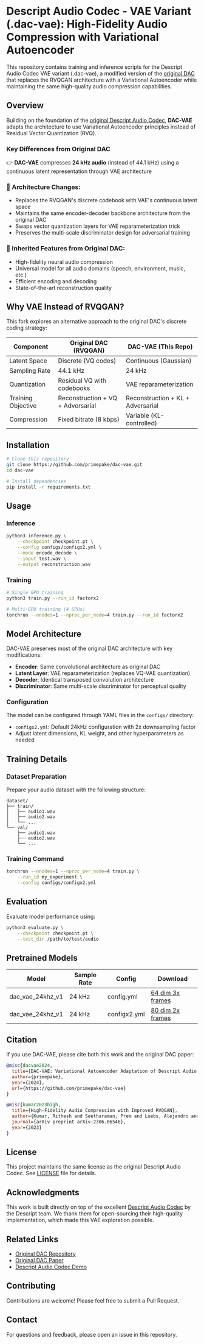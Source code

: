 # Descript Audio Codec - VAE Variant (.dac-vae): High-Fidelity Audio Compression with Variational Autoencoder

This repository contains training and inference scripts for the Descript Audio Codec VAE variant (.dac-vae), a modified version of the [original DAC](https://github.com/descriptinc/descript-audio-codec) that replaces the RVQGAN architecture with a Variational Autoencoder while maintaining the same high-quality audio compression capabilities.

## Overview

Building on the foundation of the [original Descript Audio Codec](https://github.com/descriptinc/descript-audio-codec), **DAC-VAE** adapts the architecture to use Variational Autoencoder principles instead of Residual Vector Quantization (RVQ).

### Key Differences from Original DAC

👉 **DAC-VAE** compresses **24 kHz audio** (instead of 44.1 kHz) using a continuous latent representation through VAE architecture

### 🔄 Architecture Changes:

- Replaces the RVQGAN's discrete codebook with VAE's continuous latent space
- Maintains the same encoder-decoder backbone architecture from the original DAC
- Swaps vector quantization layers for VAE reparameterization trick
- Preserves the multi-scale discriminator design for adversarial training

### 🎯 Inherited Features from Original DAC:

- High-fidelity neural audio compression
- Universal model for all audio domains (speech, environment, music, etc.)
- Efficient encoding and decoding
- State-of-the-art reconstruction quality

## Why VAE Instead of RVQGAN?

This fork explores an alternative approach to the original DAC's discrete coding strategy:

| Component | Original DAC (RVQGAN) | DAC-VAE (This Repo) |
|-----------|----------------------|---------------------|
| Latent Space | Discrete (VQ codes) | Continuous (Gaussian) |
| Sampling Rate | 44.1 kHz | 24 kHz |
| Quantization | Residual VQ with codebooks | VAE reparameterization |
| Training Objective | Reconstruction + VQ + Adversarial | Reconstruction + KL + Adversarial |
| Compression | Fixed bitrate (8 kbps) | Variable (KL-controlled) |

## Installation

```bash
# Clone this repository
git clone https://github.com/primepake/dac-vae.git
cd dac-vae

# Install dependencies
pip install -r requirements.txt
```

## Usage

### Inference

```bash
python3 inference.py \
    --checkpoint checkpoint.pt \
    --config configs/configx2.yml \
    --mode encode_decode \
    --input test.wav \
    --output reconstruction.wav
```

### Training

```bash
# Single GPU training
python3 train.py --run_id factorx2

# Multi-GPU training (4 GPUs)
torchrun --nnodes=1 --nproc_per_node=4 train.py --run_id factorx2
```
## Model Architecture

DAC-VAE preserves most of the original DAC architecture with key modifications:

- **Encoder**: Same convolutional architecture as original DAC
- **Latent Layer**: VAE reparameterization (replaces VQ-VAE quantization)
- **Decoder**: Identical transposed convolution architecture  
- **Discriminator**: Same multi-scale discriminator for perceptual quality

### Configuration

The model can be configured through YAML files in the `configs/` directory:

- `configx2.yml`: Default 24kHz configuration with 2x downsampling factor
- Adjust latent dimensions, KL weight, and other hyperparameters as needed

## Training Details

### Dataset Preparation

Prepare your audio dataset with the following structure:
```
dataset/
├── train/
│   ├── audio1.wav
│   ├── audio2.wav
│   └── ...
└── val/
    ├── audio1.wav
    ├── audio2.wav
    └── ...
```

### Training Command

```bash
torchrun --nnodes=1 --nproc_per_node=4 train.py \
    --run_id my_experiment \
    --config configs/configx2.yml
```

## Evaluation

Evaluate model performance using:

```bash
python3 evaluate.py \
    --checkpoint checkpoint.pt \
    --test_dir /path/to/test/audio
```

## Pretrained Models

| Model | Sample Rate | Config | Download |
|-------|-------------|---------|----------|
| dac_vae_24khz_v1 | 24 kHz | config.yml | [64 dim 3x frames](https://github.com/primepake/dac_vae/releases/tag/64dim-3xframe_rate) |
| dac_vae_24khz_v1 | 24 kHz | configx2.yml | [80 dim 2x frames](https://github.com/primepake/dac_vae/releases/tag/80dim-2xframe_rate) |


## Citation

If you use DAC-VAE, please cite both this work and the original DAC paper:

```bibtex
@misc{dacvae2024,
  title={DAC-VAE: Variational Autoencoder Adaptation of Descript Audio Codec},
  author={primepake},
  year={2024},
  url={https://github.com/primepake/dac-vae}
}

@misc{kumar2023high,
  title={High-Fidelity Audio Compression with Improved RVQGAN},
  author={Kumar, Rithesh and Seetharaman, Prem and Luebs, Alejandro and Kumar, Ishaan and Kumar, Kundan},
  journal={arXiv preprint arXiv:2306.06546},
  year={2023}
}
```

## License

This project maintains the same license as the original Descript Audio Codec. See [LICENSE](https://github.com/descriptinc/descript-audio-codec/blob/main/LICENSE) file for details.

## Acknowledgments

This work is built directly on top of the excellent [Descript Audio Codec](https://github.com/descriptinc/descript-audio-codec) by the Descript team. We thank them for open-sourcing their high-quality implementation, which made this VAE exploration possible.

## Related Links

- [Original DAC Repository](https://github.com/descriptinc/descript-audio-codec)
- [Original DAC Paper](https://arxiv.org/abs/2306.06546)
- [Descript Audio Codec Demo](https://descript.notion.site/Descript-Audio-Codec-11389fce0ce2419891d6591a18f30bfd)

## Contributing

Contributions are welcome! Please feel free to submit a Pull Request.

## Contact

For questions and feedback, please open an issue in this repository.